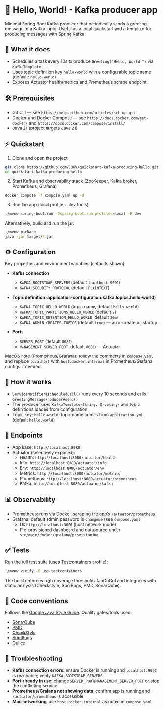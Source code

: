 # 🚀 Hello, World! - Kafka producer app

Minimal Spring Boot Kafka producer that periodically sends a greeting message to a Kafka topic. Useful as a local quickstart and a template for producing messages with Spring Kafka.

## 🧭 What it does

- Schedules a task every 10s to produce `Greeting("Hello, World!")` via `KafkaTemplate`
- Uses topic definition key `hello-world` with a configurable topic name (default: `hello.world`)
- Exposes Actuator health/metrics and Prometheus scrape endpoint

## 🛠️ Prerequisites

- Git CLI — see `https://help.github.com/articles/set-up-git`
- Docker and Docker Compose — see `https://docs.docker.com/get-docker/` and `https://docs.docker.com/compose/install/`
- Java 21 (project targets Java 21)

## ⚡ Quickstart

1) Clone and open the project

```bash
git clone https://github.com/IQKV/quickstart-kafka-producing-hello.git
cd quickstart-kafka-producing-hello
```

2) Start Kafka and observability stack (ZooKeeper, Kafka broker, Prometheus, Grafana)

```bash
docker compose -f compose.yaml up -d
```

3) Run the app (local profile + dev tools)

```bash
./mvnw spring-boot:run -Dspring-boot.run.profiles=local -P dev
```

Alternatively, build and run the jar:

```bash
./mvnw package
java -jar target/*.jar
```

## ⚙️ Configuration

Key properties and environment variables (defaults shown):

- **Kafka connection**
  - `KAFKA_BOOTSTRAP_SERVERS` (default `localhost:9092`)
  - `KAFKA_SECURITY_PROTOCOL` (default `PLAINTEXT`)

- **Topic definition (application-configuration.kafka.topics.hello-world)**
  - `KAFKA_TOPIC_HELLO_WORLD` (topic name, default `hello.world`)
  - `KAFKA_TOPIC_PARTITIONS_HELLO_WORLD` (default `2`)
  - `KAFKA_TOPIC_RETENTION_HELLO_WORLD` (default `30m`)
  - `KAFKA_ADMIN_CREATES_TOPICS` (default `true`) — auto-create on startup

- **Ports**
  - `SERVER_PORT` (default `8080`)
  - `MANAGEMENT_SERVER_PORT` (default `8080`) — Actuator

MacOS note (Prometheus/Grafana): follow the comments in `compose.yaml` and replace `localhost` with `host.docker.internal` in Prometheus/Grafana configs if needed.

## 🔁 How it works

- `ServiceNotifier#scheduledCall()` runs every 10 seconds and calls `GreetingMessageProducer#send()`
- The producer uses `KafkaTemplate<String, Greeting>` and topic definitions loaded from configuration
- Topic key: `hello-world`; topic name comes from `application.yml` (default `hello.world`)

## 📡 Endpoints

- App base: `http://localhost:8080`
- Actuator (selectively exposed):
  - Health: `http://localhost:8080/actuator/health`
  - Info: `http://localhost:8080/actuator/info`
  - Env: `http://localhost:8080/actuator/env`
  - Metrics: `http://localhost:8080/actuator/metrics`
  - Prometheus: `http://localhost:8080/actuator/prometheus`
  - Kafka: `http://localhost:8080/actuator/kafka`

## 📊 Observability

- Prometheus: runs via Docker, scraping the app’s `/actuator/prometheus`
- Grafana: default admin password is `changeme` (see `compose.yaml`)
  - UI: `http://localhost:3000` (host network mode)
  - Pre-provisioned dashboard and datasource under `src/main/docker/grafana/provisioning`

## ✅ Tests

Run the full test suite (uses Testcontainers profile):

```bash
./mvnw verify -P use-testcontainers
```

The build enforces high coverage thresholds (JaCoCo) and integrates with static analysis (Checkstyle, SpotBugs, PMD, SonarQube).

## 🧹 Code conventions

Follows the [Google Java Style Guide](https://google.github.io/styleguide/javaguide.html). Quality gates/tools used:

- [SonarQube](https://docs.sonarsource.com/)
- [PMD](https://pmd.github.io/)
- [CheckStyle](https://checkstyle.sourceforge.io/)
- [SpotBugs](https://spotbugs.github.io/)
- [Qulice](https://www.qulice.com/)

## 🛟 Troubleshooting

- **Kafka connection errors**: ensure Docker is running and `localhost:9092` is reachable; verify `KAFKA_BOOTSTRAP_SERVERS`
- **Port already in use**: change `SERVER_PORT`/`MANAGEMENT_SERVER_PORT` or stop the conflicting service
- **Prometheus/Grafana not showing data**: confirm app is running and `/actuator/prometheus` is accessible
- **Mac networking**: use `host.docker.internal` as noted in `compose.yaml`
